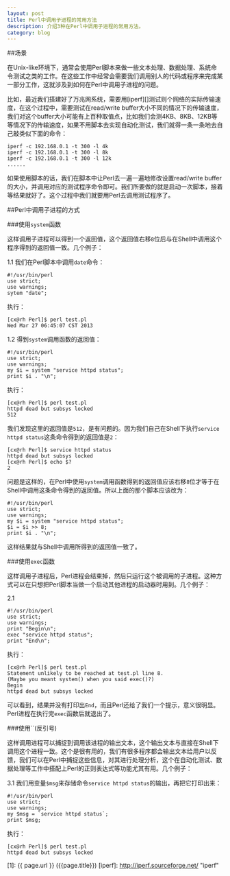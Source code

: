 ```yaml
---
layout: post
title: Perl中调用子进程的常用方法
description: 介绍3种在Perl中调用子进程的常用方法。
category: blog
---
```


##场景

在Unix-like环境下，通常会使用Perl脚本来做一些文本处理、数据处理、系统命令测试之类的工作。在这些工作中经常会需要我们调用别人的代码或程序来完成某一部分工作，这就涉及到如何在Perl中调用子进程的问题。

比如，最近我们搭建好了万兆网系统，需要用[iperf][]测试则个网络的实际传输速度，在这个过程中，需要测试在read/write buffer大小不同的情况下的传输速度，我们对这个buffer大小可能有上百种取值点，比如我们会测4KB、8KB、12KB等等情况下的传输速度，如果不用脚本去实现自动化测试，我们就得一条一条地去自己敲类似下面的命令：

	iperf -c 192.168.0.1 -t 300 -l 4k
	iperf -c 192.168.0.1 -t 300 -l 8k
	iperf -c 192.168.0.1 -t 300 -l 12k
	......

如果使用脚本的话，我们在脚本中让Perl去一遍一遍地修改设置read/write buffer的大小，并调用对应的测试程序命令即可。我们所要做的就是启动一次脚本，接着等结果就好了。这个过程中我们就要用Perl去调用测试程序了。

##Perl中调用子进程的方式

###使用`system`函数

这样调用子进程可以得到一个返回值，这个返回值右移`8`位后与在Shell中调用这个程序得到的返回值一致。几个例子：

1.1 我们在Perl脚本中调用`date`命令：

    #!/usr/bin/perl
    use strict;
    use warnings;
    sytem "date";

执行：

	[cx@rh Perl]$ perl test.pl
	Wed Mar 27 06:45:07 CST 2013

1.2 得到`system`调用函数的返回值：

	#!/usr/bin/perl
	use strict;
	use warnings;
	my $i = system "service httpd status";
	print $i . "\n";

执行：

	[cx@rh Perl]$ perl test.pl
	httpd dead but subsys locked
	512

我们发现这里的返回值是`512`，是有问题的。因为我们自己在Shell下执行`service httpd status`这条命令得到的返回值是`2`：

	[cx@rh Perl]$ service httpd status
	httpd dead but subsys locked
	[cx@rh Perl]$ echo $?
	2

问题是这样的，在Perl中使用`system`调用函数得到的返回值应该右移`8`位才等于在Shell中调用这条命令得到的返回值。所以上面的那个脚本应该改为：

	#!/usr/bin/perl
	use strict;
	use warnings;
	my $i = system "service httpd status";
	$i = $i >> 8;
	print $i . "\n";

这样结果就与Shell中调用所得到的返回值一致了。

###使用`exec`函数

这样调用子进程后，Perl进程会结束掉，然后只运行这个被调用的子进程。这种方式可以在只想把Perl脚本当做一个启动其他进程的启动器时用到。几个例子：

2.1 

	#!/usr/bin/perl
	use strict;
	use warnings;
	print "Begin\n";
	exec "service httpd status";
	print "End\n";

执行：

	[cx@rh Perl]$ perl test.pl
	Statement unlikely to be reached at test.pl line 8.
	(Maybe you meant system() when you said exec()?)
	Begin
	httpd dead but subsys locked

可以看到，结果并没有打印出`End`，而且Perl还给了我们一个提示，意义很明显。Perl进程在执行完`exec`函数后就退出了。

###使用``(反引号)

这样调用进程可以捕捉到调用该进程的输出文本，这个输出文本与直接在Shell下调用这个进程一致。这个是很有用的，我们有很多程序都会输出文本给用户以反馈，我们可以在Perl中捕捉这些信息，对其进行处理分析，这个在自动化测试、数据处理等工作中搭配上Perl的正则表达式等功能尤其有用。几个例子：

3.1 我们用变量`$msg`来存储命令`service httpd status`的输出，再把它打印出来：

	#!/usr/bin/perl
	use strict;
	use warnings;
	my $msg = `service httpd status`;
	print $msg;

执行：

	[cx@rh Perl]$ perl test.pl
	httpd dead but subsys locked

[SamirChen]: http://samirchen.com "SamirChen"
[1]: {{ page.url }} ({{page.title}})
[iperf]: http://iperf.sourceforge.net/ "iperf"